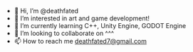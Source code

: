 - 👋 Hi, I’m @deathfated
- 👀 I’m interested in art and game development!
- 🌱 I’m currently learning C++, Unity Engine, GODOT Engine
- 💞️ I’m looking to collaborate on ^^^
- 📫 How to reach me deathfated7@gmail.com

<!---
deathfated/deathfated is a ✨ special ✨ repository because its `README.md` (this file) appears on your GitHub profile.
You can click the Preview link to take a look at your changes.
--->
